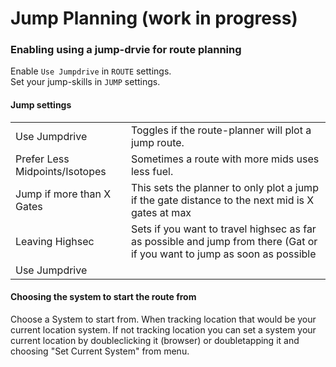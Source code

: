 # Jump Planning (work in progress)

### Enabling using a jump-drvie for route planning
Enable `Use Jumpdrive` in `ROUTE` settings.<br>
Set your jump-skills in `JUMP` settings.<br>

#### Jump settings
|  |  |
|--|--|
| Use Jumpdrive | Toggles if the route-planner will plot a jump route. |
| Prefer Less Midpoints/Isotopes | Sometimes a route with more mids uses less fuel. |
| Jump if more than X Gates | This sets the planner to only plot a jump if the gate distance to the next mid is X gates at max |
| Leaving Highsec | Sets if you want to travel highsec as far as possible and jump from there (Gat or if you want to jump as soon as possible |
| Use Jumpdrive |  |


#### Choosing the system to start the route from
Choose a System to start from. When tracking location that would be your current location system. If not tracking location you can set a system your current location by doubleclicking it (browser) or doubletapping it and choosing "Set Current System" from menu.

<!--stackedit_data:
eyJoaXN0b3J5IjpbLTE5MjEwOTg5MzEsLTE3MDA5NjUwODIsMT
YyOTYyMzIzMSwtMTk4NTUxNjE3NF19
-->